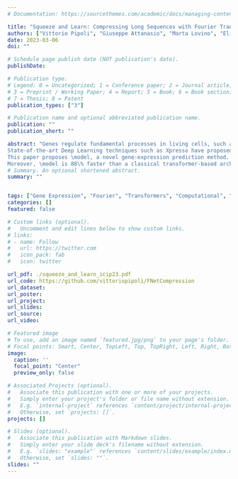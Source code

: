 ```yaml
---
# Documentation: https://sourcethemes.com/academic/docs/managing-content/

title: "Squeeze and Learn: Compressing Long Sequences with Fourier Transformers for Gene Expression Prediction"
authors: ["Vittorio Pipoli", "Giuseppe Attanasio", "Marta Lovino", "Elisa Ficarra"]
date: 2023-03-06
doi: ""

# Schedule page publish date (NOT publication's date).
publishDate: 

# Publication type.
# Legend: 0 = Uncategorized; 1 = Conference paper; 2 = Journal article;
# 3 = Preprint / Working Paper; 4 = Report; 5 = Book; 6 = Book section;
# 7 = Thesis; 8 = Patent
publication_types: ["3"]

# Publication name and optional abbreviated publication name.
publication: ""
publication_short: ""

abstract: "Genes regulate fundamental processes in living cells, such as the synthesis of proteins or other functional molecules. Studying gene expression is hence crucial for both diagnostic and therapeutic purposes.
State-of-the-art Deep Learning techniques such as Xpresso have proposed to predict gene expression from raw DNA sequences. However, DNA sequences challenge computational approaches because of their length, typically in the order of the thousands, and sparsity, requiring models to capture both short- and long-range dependencies. Indeed, the application of recent techniques like transformers is prohibitive with common hardware resources.
This paper proposes \model, a novel gene-expression prediction method. Crucially, \model combines Convolutional encoders and memory-efficient Transformers to compress the sequence up to 95\% with minimal performance tradeoff. Experiments on the Xpresso dataset show that \model outscores our baselines and the margin is statistically significant.
Moreover, \model is 88\% faster than a classical transformer-based architecture with minimal performance tradeoff."
# Summary. An optional shortened abstract.
summary: ""


tags: ["Gene Expression", "Fourier", "Transformers", "Computational", "Biology"]
categories: []
featured: false

# Custom links (optional).
#   Uncomment and edit lines below to show custom links.
# links:
# - name: Follow
#   url: https://twitter.com
#   icon_pack: fab
#   icon: twitter

url_pdf: ./squeeze_and_learn_icip23.pdf
url_code: https://github.com/vittoriopipoli/FNetCompression
url_dataset:
url_poster:
url_project: 
url_slides:
url_source:
url_video:

# Featured image
# To use, add an image named `featured.jpg/png` to your page's folder.
# Focal points: Smart, Center, TopLeft, Top, TopRight, Left, Right, BottomLeft, Bottom, BottomRight.
image:
  caption: ''
  focal_point: "Center"
  preview_only: false

# Associated Projects (optional).
#   Associate this publication with one or more of your projects.
#   Simply enter your project's folder or file name without extension.
#   E.g. `internal-project` references `content/project/internal-project/index.md`.
#   Otherwise, set `projects: []`.
projects: []

# Slides (optional).
#   Associate this publication with Markdown slides.
#   Simply enter your slide deck's filename without extension.
#   E.g. `slides: "example"` references `content/slides/example/index.md`.
#   Otherwise, set `slides: ""`.
slides: ""
---
```

